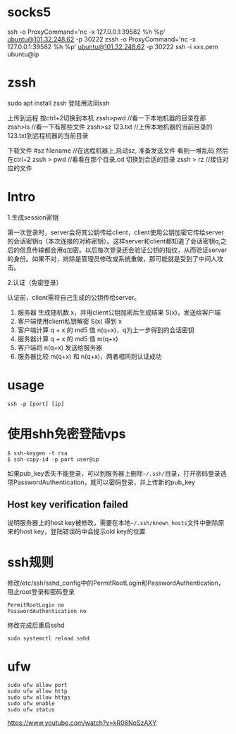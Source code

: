 # socks5

ssh -o ProxyCommand='nc -x 127.0.0.1:39582 %h %p' ubuntu@101.32.248.62 -p 30222
zssh -o ProxyCommand='nc -x 127.0.0.1:39582 %h %p' ubuntu@101.32.248.62 -p 30222
ssh -i xxx.pem ubuntu@ip

# zssh

sudo apt install zssh
登陆用法同ssh

上传到远程
按ctrl+2切换到本机
zssh>pwd //看一下本地机器的目录在那
zssh>ls  //看一下有那些文件
zssh>sz 123.txt  //上传本地机器的当前目录的123.txt到远程机器的当前目录

下载文件
#sz filename  //在远程机器上,启动sz, 准备发送文件
看到一堆乱码
然后在ctrl+2
zssh > pwd  //看看在那个目录,cd 切换到合适的目录
zssh > rz //接住对应的文件

# Intro

1.生成session密钥

第一次登录时，server会将其公钥传给client，client使用公钥加密它传给server的会话密钥q（本次连接的对称密钥）。这样server和client都知道了会话密钥q,之后的信息传输都会用q加密。以后每次登录还会验证公钥的指纹，从而验证server的身份。如果不对，排除是管理员修改或系统重做，那可能就是受到了中间人攻击。

2.认证（免密登录）

认证前，client需将自己生成的公钥传给server。
1. 服务器 生成随机数 x，并用client公钥加密后生成结果 S(x)，发送给客户端
2. 客户端使用client私钥解密 S(x) 得到 x
3. 客户端计算 q + x 的 md5 值 n(q+x)，q为上一步得到的会话密钥
4. 服务器计算 q + x 的 md5 值 m(q+x)
5. 客户端将 n(q+x) 发送给服务器
6. 服务器比较 m(q+x) 和 n(q+x)，两者相同则认证成功

# usage

```
ssh -p [port] [ip]
```

# 使用shh免密登陆vps

```
$ ssh-keygen -t rsa
$ ssh-copy-id -p port user@ip
```

如果pub_key丢失不能登录，可以到服务器上删除``~/.ssh/``目录，打开密码登录选项PasswordAuthentication，就可以密码登录，并上传新的pub_key

## Host key verification failed

说明服务器上的host key被修改，需要在本地``~/.ssh/known_hosts``文件中删除原来的host key，登陆错误码中会提示old key的位置

# ssh规则

修改/etc/ssh/sshd_config中的PermitRootLogin和PasswordAuthentication，阻止root登录和密码登录

```
PermitRootLogin no
PasswordAuthentication no
```

修改完成后重启sshd

```
sudo systemctl reload sshd
```

# ufw

```
sudo ufw allow port
sudo ufw allow http
sudo ufw allow https
sudo ufw enable
sudo ufw status
```

https://www.youtube.com/watch?v=kR06NoSzAXY
